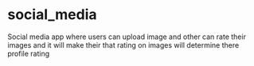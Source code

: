# social_media
Social media app where users can upload image and other can rate their images and it will make their that rating on images will determine there profile rating
